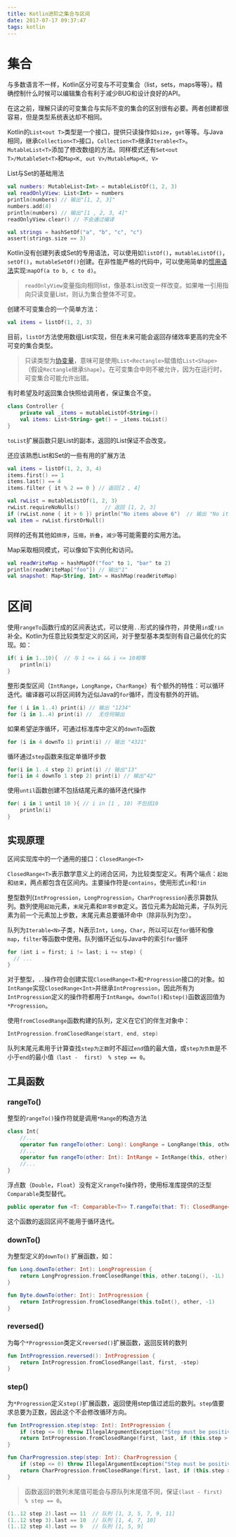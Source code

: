 ```yaml
---
title: Kotlin进阶之集合与区间
date: 2017-07-17 09:37:47
tags: kotlin
---
```

# 集合
与多数语言不一样，Kotlin区分可变与不可变集合（list，sets，maps等等）。精确控制什么时候可以编辑集合有利于减少BUG和设计良好的API。

在这之前，理解只读的可变集合与实际不变的集合的区别很有必要。两者创建都很容易，但是类型系统表达却不相同。

Kotlin的`List<out T>`类型是一个接口，提供只读操作如`size`，`get`等等。与Java相同，继承`Collection<T>`接口，`Collection<T>`继承`Iterable<T>`。`MutableList<T>`添加了修改数组的方法。同样模式还有`Set<out T>/MutableSet<T>`和`Map<K, out V>/MutableMap<K, V>`

List与Set的基础用法
```kotlin
val numbers: MutableList<Int> = mutableListOf(1, 2, 3)
val readOnlyView: List<Int> = numbers
println(numbers) // 输出"[1, 2, 3]"
numbers.add(4)   
println(numbers) // 输出"[1 , 2, 3, 4]"
readOnlyView.clear() // 不会通过编译

val strings = hashSetOf("a", "b", "c", "c")
assert(strings.size == 3)
```
Kotlin没有创建列表或Set的专用语法，可以使用如`listOf()`，`mutableListOf()`，`setOf()`，`mutableSetOf()`创建。在非性能严格的代码中，可以使用简单的[惯用语法](https://kotlinlang.org/docs/reference/idioms.html#read-only-map)实现:`mapOf(a to b, c to d)`。

> `readOnlyView`变量指向相同list，像基本List改变一样改变。如果唯一引用指向只读变量List，则认为集合整体不可变。

创建不可变集合的一个简单方法：
```kotlin
val items = listOf(1, 2, 3)
```
目前，`listOf`方法使用数组List实现，但在未来可能会返回存储效率更高的完全不可变的集合类型。

> 只读类型为[协变量](https://kotlinlang.org/docs/reference/generics.html#variance)，意味可是使用`List<Rectangle>`赋值给`List<Shape>`（假设`Rectangle`继承`Shape`）。在可变集合中则不被允许，因为在运行时，可变集合可能允许出错。

有时希望及时返回集合快照给调用者，保证集合不变。

```kotlin
class Controller {
    private val _items = mutableListOf<String>()
    val items: List<String> get() = _items.toList()
}
```
`toList`扩展函数只是List的副本，返回的List保证不会改变。

还应该熟悉List和Set的一些有用的扩展方法
```kotlin
val items = listOf(1, 2, 3, 4)
items.first() == 1
items.last() == 4
items.filter { it % 2 == 0 } // 返回[2 , 4]

val rwList = mutableListOf(1, 2, 3)
rwList.requireNoNulls()        // 返回 [1, 2, 3]
if (rwList.none { it > 6 }) println("No items above 6")  // 输出 "No items above 6"
val item = rwList.firstOrNull()
```

同样的还有其他如`排序`，`压缩`，`折叠`，`减少`等可能需要的实用方法。

Map采取相同模式，可以像如下实例化和访问。

```kotlin
val readWriteMap = hashMapOf("foo" to 1, "bar" to 2)
println(readWriteMap["foo"]) // 输出"1"
val snapshot: Map<String, Int> = HashMap(readWriteMap)
```

# 区间
使用`rangeTo`函数行成的区间表达式，可以使用`..`形式的操作符，并使用`in`或`!in`补全。Kotlin为任意比较类型定义的区间，对于整型基本类型则有自己最优化的实现。如：

```kotlin
if( i in 1..10){  // 与 1 <= i && i <= 10相等
    println(i)
}
```
整形类型区间（`IntRange`，`LongRange`，`CharRange`）有个额外的特性：可以循环迭代。编译器可以将区间转为近似Java的`for`循环，而没有额外的开销。

```kotlin
for ( i in 1..4) print(i) // 输出 "1234"
for (i in 1..4) print(i) //  无任何输出
```
如果希望逆序循环，可通过标准库中定义的`downTo`函数
```kotlin
for (i in 4 downTo 1) print(i) // 输出 "4321"
```
循环通过`step`函数来指定单循环步数
```kotlin
for(i in 1..4 step 2) print(i) // 输出"13"
for(i in 4 downTo 1 step 2) print(i) // 输出"42"
```
使用`until`函数创建不包括结尾元素的循环迭代操作
```kotlin
for( i in 1 until 10 ){ // i in [1 , 10) 不包括10
    println(i)
}
```

## 实现原理
区间实现库中的一个通用的接口：`ClosedRange<T>`

`ClosedRange<T>`表示数学意义上的闭合区间，为比较类型定义。有两个端点：`起始`和`结束`，两点都包含在区间内。主要操作符是`contains`，使用形式`in`和`!in`

整型数列(`IntProgression`，`LongProgression`，`CharProgression`)表示算数队列。数列使用`起始`元素，`末尾`元素和`非零步数`定义。首位元素为起始元素，子队列元素为前一个元素加上步数，末尾元素总要循环命中（除非队列为空）。

队列为`Iterable<N>`子类，N表示`Int`，`Long`，`Char`，所以可以在`for`循环和像`map`，`filter`等函数中使用。队列循环近似与Java中的索引`for`循环
```kotlin
for (int i = first; i != last; i += step) {
  // ...
}
```
对于整型，`..`操作符会创建实现`ClosedRange<T>`和`*Progression`接口的对象。如`IntRange`实现`ClosedRange<Int>`并继承`IntProgression`，因此所有为`IntProgression`定义的操作符都用于`IntRange`。`downTo()`和`step()`函数返回值为`*Progression`。

使用`fromClosedRange`函数构建的队列，定义在它们的伴生对象中：
```kotlin
IntProgression.fromClosedRange(start, end, step)
```
队列末尾元素用于计算查找`step为正数`时不超过`end`值的最大值，或`step为负数`是不小于`end`的最小值`（last -  first） % step == 0`。

## 工具函数
### rangeTo()
整型的`rangeTo()`操作符就是调用`*Range`的构造方法
```kotlin
class Int{
    //...
    operator fun rangeTo(other: Long): LongRange = LongRange(this, other)
    //...
    operator fun rangeTo(other: Int): IntRange = IntRange(this, other)
    //...
}
```
浮点数（`Double`，`Float`）没有定义`rangeTo`操作符，使用标准库提供的泛型`Comparable`类型替代。

```kotlin
public operator fun <T: Comparable<T>> T.rangeTo(that: T): ClosedRange<T>
```
这个函数的返回区间不能用于循环迭代。

### downTo()
为整型定义的`downTo()` 扩展函数，如：
```kotlin
fun Long.downTo(other: Int): LongProgression {
    return LongProgression.fromClosedRange(this, other.toLong(), -1L)
}

fun Byte.downTo(other: Int): IntProgression {
    return IntProgression.fromClosedRange(this.toInt(), other, -1)
}
```

### reversed()
为每个`*Progression`类定义`reversed()`扩展函数，返回反转的数列
```kotlin
fun IntProgression.reversed(): IntProgression {
    return IntProgression.fromClosedRange(last, first, -step)
}
```

### step()
为`*Progression`定义`step()`扩展函数，返回使用step值过滤后的数列。`step`值要求总要为正数，因此这个不会修改循环方向。
```kotlin
fun IntProgression.step(step: Int): IntProgression {
    if (step <= 0) throw IllegalArgumentException("Step must be positive, was: $step")
    return IntProgression.fromClosedRange(first, last, if (this.step > 0) step else -step)
}

fun CharProgression.step(step: Int): CharProgression {
    if (step <= 0) throw IllegalArgumentException("Step must be positive, was: $step")
    return CharProgression.fromClosedRange(first, last, if (this.step > 0) step else -step)
}
```

> 函数返回的数列末尾值可能会与原队列末尾值不同，保证`(last - first) % step == 0`。
```kotlin
(1..12 step 2).last == 11  // 队列 [1, 3, 5, 7, 9, 11]
(1..12 step 3).last == 10  // 队列 [1, 4, 7, 10]
(1..12 step 4).last == 9   // 队列 [1, 5, 9]
```